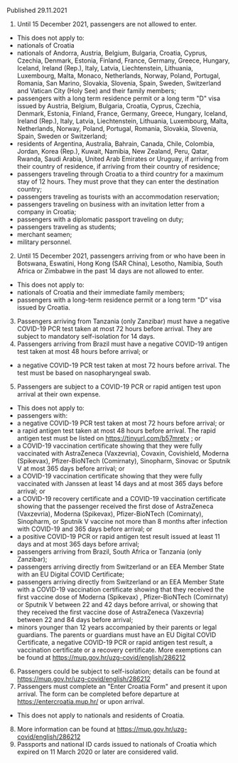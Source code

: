 Published 29.11.2021
1. Until 15 December 2021, passengers are not allowed to enter.
- This does not apply to:
- nationals of Croatia
- nationals of Andorra, Austria, Belgium, Bulgaria, Croatia, Cyprus, Czechia, Denmark, Estonia, Finland, France, Germany, Greece, Hungary, Iceland, Ireland (Rep.), Italy, Latvia, Liechtenstein, Lithuania, Luxembourg, Malta, Monaco, Netherlands, Norway, Poland, Portugal, Romania, San Marino, Slovakia, Slovenia, Spain, Sweden, Switzerland and Vatican City (Holy See) and their family members;
- passengers with a long term residence permit or a long term "D" visa issued by Austria, Belgium, Bulgaria, Croatia, Cyprus, Czechia, Denmark, Estonia, Finland, France, Germany, Greece, Hungary, Iceland, Ireland (Rep.), Italy, Latvia, Liechtenstein, Lithuania, Luxembourg, Malta, Netherlands, Norway, Poland, Portugal, Romania, Slovakia, Slovenia, Spain, Sweden or Switzerland;
- residents of Argentina, Australia, Bahrain, Canada, Chile, Colombia, Jordan, Korea (Rep.), Kuwait, Namibia, New Zealand, Peru, Qatar, Rwanda, Saudi Arabia, United Arab Emirates or Uruguay, if arriving from their country of residence, if arriving from their country of residence;
- passengers traveling through Croatia to a third country for a maximum stay of 12 hours. They must prove that they can enter the destination country;
- passengers traveling as tourists with an accommodation reservation;
- passengers traveling on business with an invitation letter from a company in Croatia;
- passengers with a diplomatic passport traveling on duty;
- passengers traveling as students;
- merchant seamen;
- military personnel.
2. Until 15 December 2021, passengers arriving from or who have been in Botswana, Eswatini, Hong Kong (SAR China), Lesotho, Namibia, South Africa or Zimbabwe in the past 14 days are not allowed to enter.
- This does not apply to:
- nationals of Croatia and their immediate family members;
- passengers with a long-term residence permit or a long term "D" visa issued by Croatia.
3. Passengers arriving from Tanzania (only Zanzibar) must have a negative COVID-19 PCR test taken at most 72 hours before arrival. They are subject to mandatory self-isolation for 14 days.
4. Passengers arriving from Brazil must have a negative COVID-19 antigen test taken at most 48 hours before arrival; or
- a negative COVID-19 PCR test taken at most 72 hours before arrival. The test must be based on nasopharyngeal swab.
5. Passengers are subject to a COVID-19 PCR or rapid antigen test upon arrival at their own expense.
- This does not apply to:
- passengers with:
- a negative COVID-19 PCR test taken at most 72 hours before arrival; or
- a rapid antigen test taken at most 48 hours before arrival. The rapid antigen test must be listed on <a href="https://tinyurl.com/b57mretv">https://tinyurl.com/b57mretv</a> ; or
- a COVID-19 vaccination certificate showing that they were fully vaccinated with AstraZeneca (Vaxzevria), Covaxin, Covishield, Moderna (Spikevax), Pfizer-BioNTech (Comirnaty), Sinopharm, Sinovac or Sputnik V at most 365 days before arrival; or
- a COVID-19 vaccination certificate showing that they were fully vaccinated with Janssen at least 14 days and at most 365 days before arrival; or
- a COVID-19 recovery certificate and a COVID-19 vaccination certificate showing that the passenger received the first dose of AstraZeneca (Vaxzevria), Moderna (Spikevax), Pfizer-BioNTech (Comirnaty), Sinopharm, or Sputnik V vaccine not more than 8 months after infection with COVID-19 and 365 days before arrival; or
- a positive COVID-19 PCR or rapid antigen test result issued at least 11 days and at most 365 days before arrival;
- passengers arriving from Brazil, South Africa or Tanzania (only Zanzibar);
- passengers arriving directly from Switzerland or an EEA Member State with an EU Digital COVID Certificate;
- passengers arriving directly from Switzerland or an EEA Member State with a COVID-19 vaccination certificate showing that they received the first vaccine dose of Moderna (Spikevax) , Pfizer-BioNTech (Comirnaty) or Sputnik V between 22 and 42 days before arrival, or showing that they received the first vaccine dose of AstraZeneca (Vaxzevria) between 22 and 84 days before arrival;
- minors younger than 12 years accompanied by their parents or legal guardians. The parents or guardians must have an EU Digital COVID Certificate, a negative COVID-19 PCR or rapid antigen test result, a vaccination certificate or a recovery certificate.
More exemptions can be found at <a href="https://mup.gov.hr/uzg-covid/english/286212">https://mup.gov.hr/uzg-covid/english/286212</a>
6. Passengers could be subject to self-isolation; details can be found at <a href="https://mup.gov.hr/uzg-covid/english/286212">https://mup.gov.hr/uzg-covid/english/286212</a>
7. Passengers must complete an "Enter Croatia Form" and present it upon arrival. The form can be completed before departure at <a href="https://entercroatia.mup.hr/">https://entercroatia.mup.hr/</a> or upon arrival.
- This does not apply to nationals and residents of Croatia.
8. More information can be found at <a href="https://mup.gov.hr/uzg-covid/english/286212">https://mup.gov.hr/uzg-covid/english/286212</a>
9. Passports and national ID cards issued to nationals of Croatia which expired on 11 March 2020 or later are considered valid.